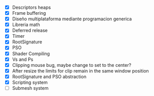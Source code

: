 - [x] Descriptors heaps
- [x] Frame buffering
- [x] Diseño multiplataforma mediante programacion generica
- [x] Libreria math
- [x] Deferred release 
- [x] Timer
- [x]  RootSignature 
- [x] PSO
- [x] Shader Compiling
- [x] Vs and Ps
- [x] Clipping mouse bug, maybe change to set to the center?
- [x] After resize the limits for clip remain in the same window position
- [x] RootSignature and PSO abstraction
- [x] Scripting system
- [ ] Submesh system